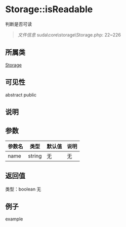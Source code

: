 # Storage::isReadable
判断是否可读
> *文件信息* suda\core\storage\Storage.php: 22~226
## 所属类 

[Storage](../Storage.md)

## 可见性

abstract  public  
## 说明



## 参数

| 参数名 | 类型 | 默认值 | 说明 |
|--------|-----|-------|-------|
| name |  string | 无 | 无 |

## 返回值
类型：boolean
无

## 例子

example